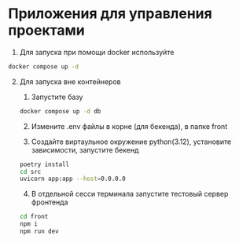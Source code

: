 # Приложения для управления проектами

1. Для запуска при помощи docker используйте

```bash
docker compose up -d
```

2. Для запуска вне контейнеров

    1. Запустите базу

    ```bash
    docker compose up -d db
    ```

    2. Измените .env файлы в корне (для бекенда), в папке front

    3. Создайте виртаульное окружение python(3.12), установите зависимости, запустите бекенд

    ```bash
    poetry install
    cd src
    uvicorn app:app --host=0.0.0.0
    ```

    4. В отдельной сесси терминала запустите тестовый сервер фронтенда

    ```bash
    cd front
    npm i
    npm run dev
    ```
